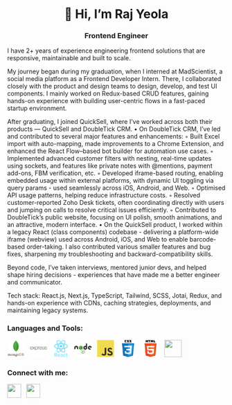 <div align="center"><h1>👋 Hi, I’m Raj Yeola</h1></div>
<div align="center"><h3>Frontend Engineer</h3></div>



I have 2+ years of experience engineering frontend solutions that are responsive, maintainable and built to scale.

My journey began during my graduation, when I interned at MadScientist, a social media platform as a Frontend Developer Intern. There, I collaborated closely with the product and design teams to design, develop, and test UI components. I mainly worked on Redux-based CRUD features, gaining hands-on experience with building user-centric flows in a fast-paced startup environment.

After graduating, I joined QuickSell, where I’ve worked across both their products — QuickSell and DoubleTick CRM.
• On DoubleTick CRM, I’ve led and contributed to several major features and enhancements:
 ◦ Built Excel import with auto-mapping, made improvements to a Chrome Extension, and enhanced the React Flow–based bot builder for automation use cases.
 ◦ Implemented advanced customer filters with nesting, real-time updates using sockets, and features like private notes with @mentions, payment add-ons, FBM verification, etc.
 ◦ Developed iframe-based routing, enabling embedded usage within external platforms, with dynamic UI toggling via query params - used seamlessly across iOS, Android, and Web.
 ◦ Optimised API usage patterns, helping reduce infrastructure costs.
 ◦ Resolved customer-reported Zoho Desk tickets, often coordinating directly with users and jumping on calls to resolve critical issues efficiently.
 ◦ Contributed to DoubleTick’s public website, focusing on UI polish, smooth animations, and an attractive, modern interface.
• On the QuickSell product, I worked within a legacy React (class components) codebase - delivering a platform-wide iframe (webview) used across Android, iOS, and Web to enable barcode-based order-taking. I also contributed various smaller features and bug fixes, sharpening my troubleshooting and backward-compatibility skills.

Beyond code, I’ve taken interviews, mentored junior devs, and helped shape hiring decisions - experiences that have made me a better engineer and communicator.

Tech stack: React.js, Next.js, TypeScript, Tailwind, SCSS, Jotai, Redux, and hands-on experience with CDNs, caching strategies, deployments, and maintaining legacy systems.

### Languages and Tools:
[<img width="40px" height="40px" src="https://raw.githubusercontent.com/devicons/devicon/master/icons/mongodb/mongodb-original-wordmark.svg"></img>](https://www.mongodb.com/)
&nbsp;&nbsp;[<img width="40px" height="40px" src="https://raw.githubusercontent.com/devicons/devicon/master/icons/express/express-original-wordmark.svg"></img>](https://expressjs.com/)
&nbsp;&nbsp;[<img width="40px" height="40px" src="https://raw.githubusercontent.com/devicons/devicon/master/icons/react/react-original-wordmark.svg"></img>](https://reactjs.org/)
&nbsp;&nbsp;[<img width="40px" height="40px" src="https://raw.githubusercontent.com/devicons/devicon/master/icons/nodejs/nodejs-original-wordmark.svg"></img>](https://nodejs.org/)
&nbsp;&nbsp;[<img width="40px" height="40px" src="https://raw.githubusercontent.com/devicons/devicon/master/icons/javascript/javascript-original.svg"></img>](https://developer.mozilla.org/en-US/docs/Web/JavaScript)
&nbsp;&nbsp;[<img width="40px" height="40px" src="https://raw.githubusercontent.com/devicons/devicon/master/icons/css3/css3-original-wordmark.svg"></img>](https://www.w3schools.com/css/)
&nbsp;&nbsp;[<img width="40px" height="40px" src="https://raw.githubusercontent.com/devicons/devicon/master/icons/html5/html5-original-wordmark.svg"></img>](https://www.w3.org/html/)
&nbsp;&nbsp;[<img width="40px" height="40px" src="https://camo.githubusercontent.com/93b32389bf746009ca2370de7fe06c3b5146f4c99d99df65994f9ced0ba41685/68747470733a2f2f7777772e766563746f726c6f676f2e7a6f6e652f6c6f676f732f676574706f73746d616e2f676574706f73746d616e2d69636f6e2e737667"></img>](https://postman.com/)


### Connect with me:
[<img width="32px" height="32px" src="https://image.flaticon.com/icons/png/512/174/174857.png"></img>](http://linkedin.com/in/raj-yeola-34a45a18b)
&nbsp;&nbsp;[<img width="32px" height="32px" padding-left="8px" src="https://image.flaticon.com/icons/png/512/733/733579.png"></img>](https://twitter.com/raj_yeola)

<!---
RajYeola/RajYeola is a ✨ special ✨ repository because its `README.md` (this file) appears on your GitHub profile.
You can click the Preview link to take a look at your changes.
-🔭 I’m currently working on the backend of an e-commerce app 
-🌱 I’m currently learning mongoDB and expressJS 
-📫 How o reach me [rajsyeola@gmail.com](mailto:rajsyeola@gmail.com)

--->
